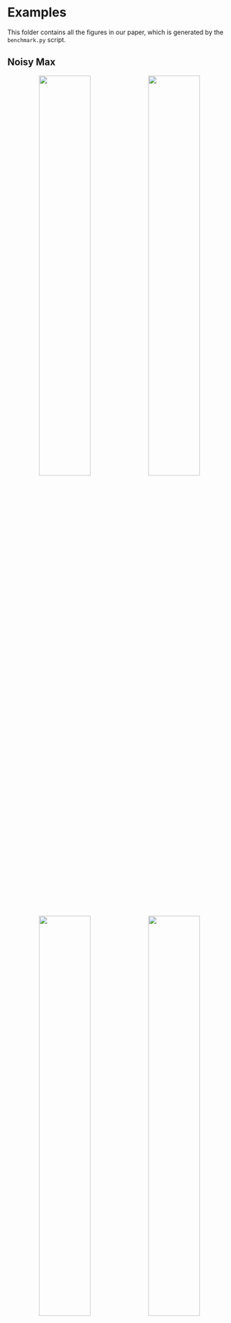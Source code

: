 # Examples

This folder contains all the figures in our paper, which is generated by the `benchmark.py` script.

## Noisy Max
<p float="left" align="center">
  <img src="https://raw.githubusercontent.com/cmla-psu/statdp/master/examples/noisy_max_a.svg?sanitize=true" width="48%" />
  <img src="https://raw.githubusercontent.com/cmla-psu/statdp/master/examples/noisy_max_b.svg?sanitize=true" width="48%" /> 
</p>
<p float="left" align="center">
  <img src="https://raw.githubusercontent.com/cmla-psu/statdp/master/examples/noisy_max_c.svg?sanitize=true" width="48%" />
  <img src="https://raw.githubusercontent.com/cmla-psu/statdp/master/examples/noisy_max_d.svg?sanitize=true" width="48%" /> 
</p>

## Sparse Vector Technique
<p float="left" align="center">
  <img src="https://raw.githubusercontent.com/cmla-psu/statdp/master/examples/SVT.svg?sanitize=true" width="48%" />
</p>
<p float="left" align="center">
  <img src="https://raw.githubusercontent.com/cmla-psu/statdp/master/examples/iSVT1.svg?sanitize=true" width="48%" />
  <img src="https://raw.githubusercontent.com/cmla-psu/statdp/master/examples/iSVT2.svg?sanitize=true" width="48%" /> 
</p>
<p float="left" align="center">
  <img src="https://raw.githubusercontent.com/cmla-psu/statdp/master/examples/iSVT3.svg?sanitize=true" width="48%" />
  <img src="https://raw.githubusercontent.com/cmla-psu/statdp/master/examples/iSVT4.svg?sanitize=true" width="48%" /> 
</p>

## Histogram
<p float="left" align="center">
  <img src="https://raw.githubusercontent.com/cmla-psu/statdp/master/examples/correct_histogram.svg?sanitize=true" width="48%" />
  <img src="https://raw.githubusercontent.com/cmla-psu/statdp/master/examples/incorrect_histogram.svg?sanitize=true" width="48%" /> 
</p>
